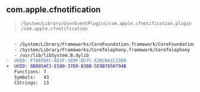 ## com.apple.cfnotification

> `/System/Library/UserEventPlugins/com.apple.cfnotification.plugin/com.apple.cfnotification`

```diff

   - /System/Library/Frameworks/CoreFoundation.framework/CoreFoundation
   - /System/Library/Frameworks/CoreTelephony.framework/CoreTelephony
   - /usr/lib/libSystem.B.dylib
-  UUID: F78EFDFC-655F-369F-B57C-E26CB41C2209
+  UUID: 8B805AF2-E580-37D0-B3BB-5E9B7850794B
   Functions: 7
   Symbols:   43
   CStrings:  13

```
